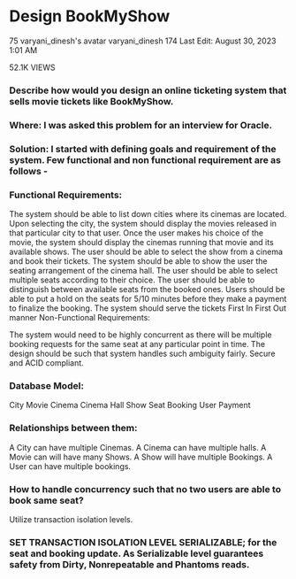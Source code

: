 # Design BookMyShow
75
varyani_dinesh's avatar
varyani_dinesh
174
Last Edit: August 30, 2023 1:01 AM

52.1K VIEWS

### Describe how would you design an online ticketing system that sells movie tickets like BookMyShow.

### Where: I was asked this problem for an interview for Oracle.

### Solution: I started with defining goals and requirement of the system. Few functional and non functional requirement are as follows -

### Functional Requirements:

The system should be able to list down cities where its cinemas are located.
Upon selecting the city, the system should display the movies released in that particular city to that user.
Once the user makes his choice of the movie, the system should display the cinemas running that movie and its available shows.
The user should be able to select the show from a cinema and book their tickets.
The system should be able to show the user the seating arrangement of the cinema hall.
The user should be able to select multiple seats according to their choice.
The user should be able to distinguish between available seats from the booked ones.
Users should be able to put a hold on the seats for 5/10 minutes before they make a payment to finalize the booking.
The system should serve the tickets First In First Out manner
Non-Functional Requirements:

The system would need to be highly concurrent as there will be multiple booking requests for the same seat at any particular point in time. The design should be such that system handles such ambiguity fairly.
Secure and ACID compliant.


### Database Model:

City
Movie
Cinema
Cinema Hall
Show
Seat
Booking
User
Payment


### Relationships between them:

A City can have multiple Cinemas.
A Cinema can have multiple halls.
A Movie can will have many Shows.
A Show will have multiple Bookings.
A User can have multiple bookings.


### How to handle concurrency such that no two users are able to book same seat?

Utilize transaction isolation levels.

###  SET TRANSACTION ISOLATION LEVEL SERIALIZABLE; for the seat and booking update. As Serializable level guarantees safety from Dirty, Nonrepeatable and Phantoms reads.